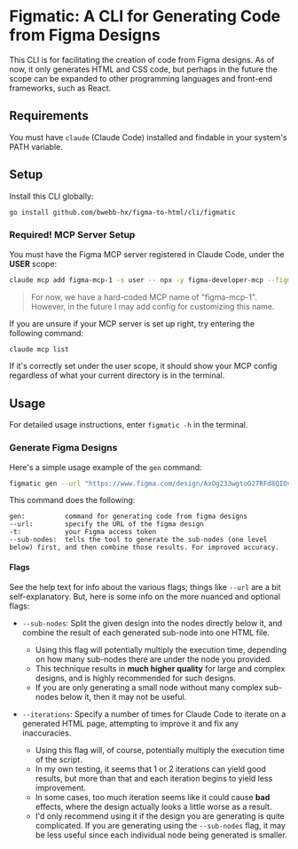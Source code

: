 # Figmatic: A CLI for Generating Code from Figma Designs

This CLI is for facilitating the creation of code from Figma designs. As of now, it only generates HTML and CSS code, but perhaps in the future the scope can be expanded to other programming languages and front-end frameworks, such as React.

## Requirements

You must have `claude` (Claude Code) installed and findable in your system's PATH variable.

## Setup

Install this CLI globally:

```bash
go install github.com/bwebb-hx/figma-to-html/cli/figmatic
```

### Required! MCP Server Setup

You must have the Figma MCP server registered in Claude Code, under the **USER** scope:

```bash
claude mcp add figma-mcp-1 -s user -- npx -y figma-developer-mcp --figma-api-key=$FIGMA_ACCESS_TOKEN --stdio
```

> For now, we have a hard-coded MCP name of "figma-mcp-1". However, in the future I may add config for customizing this name.

If you are unsure if your MCP server is set up right, try entering the following command:

```bash
claude mcp list
```

If it's correctly set under the user scope, it should show your MCP config regardless of what your current directory is in the terminal.

## Usage

For detailed usage instructions, enter `figmatic -h` in the terminal.

### Generate Figma Designs

Here's a simple usage example of the `gen` command:

```bash
figmatic gen --url "https://www.figma.com/design/AxOg233wgtoO27RFd8QIOv/M55_コーディングテスト用?node-id=1-1062" -t "$FIGMA_ACCESS_TOKEN" --sub-nodes
```

This command does the following:

```
gen:          command for generating code from figma designs
--url:        specify the URL of the figma design
-t:           your Figma access token
--sub-nodes:  tells the tool to generate the sub-nodes (one level below) first, and then combine those results. For improved accuracy.
```

#### Flags

See the help text for info about the various flags; things like `--url` are a bit self-explanatory. But, here is some info on the more nuanced and optional flags:

- `--sub-nodes`: Split the given design into the nodes directly below it, and combine the result of each generated sub-node into one HTML file.
  - Using this flag will potentially multiply the execution time, depending on how many sub-nodes there are under the node you provided.
  - This technique results in **much higher quality** for large and complex designs, and is highly recommended for such designs.
  - If you are only generating a small node without many complex sub-nodes below it, then it may not be useful.

- `--iterations`: Specify a number of times for Claude Code to iterate on a generated HTML page, attempting to improve it and fix any inaccuracies.
  - Using this flag will, of course, potentially multiply the execution time of the script.
  - In my own testing, it seems that 1 or 2 iterations can yield good results, but more than that and each iteration begins to yield less improvement.
  - In some cases, too much iteration seems like it could cause **bad** effects, where the design actually looks a little worse as a result.
  - I'd only recommend using it if the design you are generating is quite complicated. If you are generating using the `--sub-nodes` flag, it may be less useful since each individual node being generated is smaller.